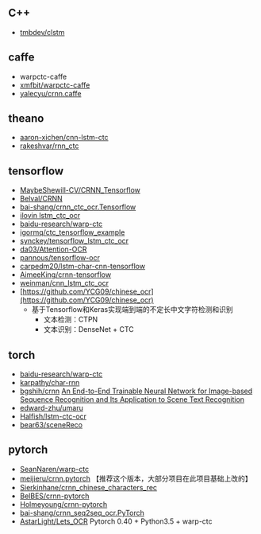 ## C++
* [tmbdev/clstm](https://github.com/tmbdev/clstm)

## caffe
* warpctc-caffe
* [xmfbit/warpctc-caffe](https://github.com/xmfbit/warpctc-caffe)
* [yalecyu/crnn.caffe](https://github.com/yalecyu/crnn.caffe)

## theano
* [aaron-xichen/cnn-lstm-ctc](https://github.com/aaron-xichen/cnn-lstm-ctc)
* [rakeshvar/rnn_ctc](https://github.com/rakeshvar/rnn_ctc)

## tensorflow
* [MaybeShewill-CV/CRNN_Tensorflow](https://github.com/MaybeShewill-CV/CRNN_Tensorflow)
* [Belval/CRNN](https://github.com/Belval/CRNN)
* [bai-shang/crnn_ctc_ocr.Tensorflow](https://github.com/bai-shang/crnn_ctc_ocr.Tensorflow)
* [ilovin lstm_ctc_ocr](https://github.com/ilovin/lstm_ctc_ocr)
* [baidu-research/warp-ctc](https://github.com/baidu-research/warp-ctc/tree/master/tensorflow_binding)
* [igormq/ctc_tensorflow_example](https://github.com/igormq/ctc_tensorflow_example)
* [synckey/tensorflow_lstm_ctc_ocr](https://github.com/synckey/tensorflow_lstm_ctc_ocr)
* [da03/Attention-OCR](https://github.com/da03/Attention-OCR) 
* [pannous/tensorflow-ocr](https://github.com/pannous/tensorflow-ocr)
* [carpedm20/lstm-char-cnn-tensorflow](https://github.com/carpedm20/lstm-char-cnn-tensorflow)
* [AimeeKing/crnn-tensorflow](https://github.com/AimeeKing/crnn-tensorflow)
* [weinman/cnn_lstm_ctc_ocr](https://github.com/weinman/cnn_lstm_ctc_ocr)
* [https://github.com/YCG09/chinese_ocr](https://github.com/YCG09/chinese_ocr)
    - 基于Tensorflow和Keras实现端到端的不定长中文字符检测和识别
        - 文本检测：CTPN
        - 文本识别：DenseNet + CTC

## torch 
* [baidu-research/warp-ctc](https://github.com/baidu-research/warp-ctc/tree/master/torch_binding)
* [karpathy/char-rnn](https://github.com/karpathy/char-rnn)
* [bgshih/crnn](https://github.com/bgshih/crnn)     [An End-to-End Trainable Neural Network for Image-based Sequence Recognition and Its Application to Scene Text Recognition](https://arxiv.org/abs/1507.05717)
* [edward-zhu/umaru](https://github.com/edward-zhu/umaru)
* [Halfish/lstm-ctc-ocr](https://github.com/Halfish/lstm-ctc-ocr)
* [bear63/sceneReco](https://github.com/bear63/sceneReco)


## pytorch
* [SeanNaren/warp-ctc](https://github.com/SeanNaren/warp-ctc/tree/pytorch_bindings/pytorch_binding)
* [meijieru/crnn.pytorch](https://github.com/meijieru/crnn.pytorch) 【推荐这个版本，大部分项目在此项目基础上改的】
* [Sierkinhane/crnn_chinese_characters_rec](https://github.com/Sierkinhane/crnn_chinese_characters_rec)
* [BelBES/crnn-pytorch](https://github.com/BelBES/crnn-pytorch)
* [Holmeyoung/crnn-pytorch](https://github.com/Holmeyoung/crnn-pytorch)
* [bai-shang/crnn_seq2seq_ocr.PyTorch](https://github.com/bai-shang/crnn_seq2seq_ocr.PyTorch)
* [AstarLight/Lets_OCR](https://github.com/AstarLight/Lets_OCR)  Pytorch 0.40 + Python3.5 + warp-ctc


